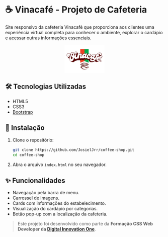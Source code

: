 # ☕ Vinacafé - Projeto de Cafeteria

Site responsivo da cafeteria Vinacafé que proporciona aos clientes uma experiência virtual completa para conhecer o ambiente, explorar o cardápio e acessar outras informações essenciais.

<div align="center">
<img src="assets/images/logo.png" alt="Logo da cafetira VinaCafé" width="25%" align="center" />
</div>

## 🛠️ Tecnologias Utilizadas
- HTML5
- CSS3
- [Bootstrap](https://getbootstrap.com/)

## 🚀 Instalação
1. Clone o repositório:
   ```bash
   git clone https://github.com/JosielJrr/coffee-shop.git
   cd coffee-shop
   ```
2. Abra o arquivo `index.html` no seu navegador.

## ✨ Funcionalidades
- Navegação pela barra de menu.
- Carrossel de imagens.
- Cards com informações do estabelecimento.
- Visualização do cardápio por categorias.
- Botão pop-up com a localização da cafeteria.
  
> Este projeto foi desenvolvido como parte da **Formação CSS Web Developer da [Digital Innovation One](https://www.dio.me/)**.
